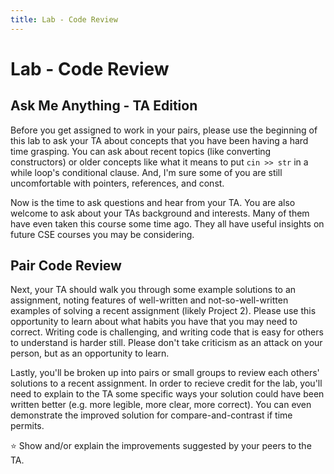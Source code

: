 ```yaml
---
title: Lab - Code Review
---
```


# Lab - Code Review

## Ask Me Anything - TA Edition

Before you get assigned to work in your pairs, please use the beginning of this lab to ask your TA about concepts that you have been having a hard time grasping. You can ask about recent topics (like converting constructors) or older concepts like what it means to put `cin >> str` in a while loop's conditional clause. And, I'm sure some of you are still uncomfortable with pointers, references, and const.

Now is the time to ask questions and hear from your TA. You are also welcome to ask about your TAs background and interests. Many of them have even taken this course some time ago. They all have useful insights on future CSE courses you may be considering.

## Pair Code Review

Next, your TA should walk you through some example solutions to an assignment, noting features of well-written and not-so-well-written examples of solving a recent assignment (likely Project 2). Please use this opportunity to learn about what habits you have that you may need to correct. Writing code is challenging, and writing code that is easy for others to understand is harder still. Please don't take criticism as an attack on your person, but as an opportunity to learn.

Lastly, you'll be broken up into pairs or small groups to review each others' solutions to a recent assignment. In order to recieve credit for the lab, you'll need to explain to the TA some specific ways your solution could have been written better (e.g. more legible, more clear, more correct). You can even demonstrate the improved solution for compare-and-contrast if time permits.

⭐ Show and/or explain the improvements suggested by your peers to the TA.
